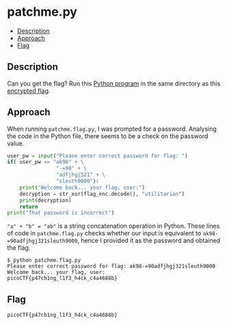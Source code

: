 # patchme.py

- [Description](#description)
- [Approach](#approach)
- [Flag](#flag)

## Description

Can you get the flag?
Run this [Python program](https://artifacts.picoctf.net/c/200/patchme.flag.py) in the same directory as this [encrypted flag](https://artifacts.picoctf.net/c/200/flag.txt.enc).

## Approach

When running `patchme.flag.py`, I was prompted for a password. Analysing the code in the Python file, there seems to be a check on the password value.

```py
user_pw = input("Please enter correct password for flag: ")
if( user_pw == "ak98" + \
				"-=90" + \
				"adfjhgj321" + \
				"sleuth9000"):
	print("Welcome back... your flag, user:")
	decryption = str_xor(flag_enc.decode(), "utilitarian")
	print(decryption)
	return
print("That password is incorrect")
```

`"a" + "b" = "ab"` is a string concatenation operation in Python. These lines of code in `patchme.flag.py` checks whether our input is equivalent to `ak98-=90adfjhgj321sleuth9000`, hence I provided it as the password and obtained the flag.

```
$ python patchme.flag.py
Please enter correct password for flag: ak98-=90adfjhgj321sleuth9000
Welcome back... your flag, user:
picoCTF{p47ch1ng_l1f3_h4ck_c4a4688b}
```

## Flag

`picoCTF{p47ch1ng_l1f3_h4ck_c4a4688b}`